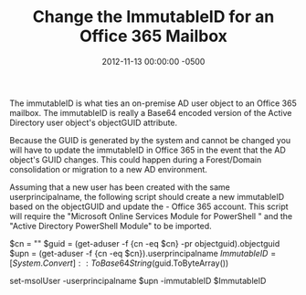 ﻿---
layout: post
title:  Change the ImmutableID for an Office 365 Mailbox
date:   2012-11-13 00:00:00 -0500
categories: IT
---






The immutableID is what ties an on-premise AD user object to an Office 365 mailbox. The immutableID is really a Base64 encoded version of the Active Directory user object's objectGUID attribute.

Because the GUID is generated by the system and cannot be changed you will have to update the immutableID in Office 365 in the event that the AD object's GUID changes. This could happen during a Forest/Domain consolidation or migration to a new AD environment.

Assuming that a new user has been created with the same userprincipalname, the following script should create a new immutableID based on the objectGUID and update the - Office 365 account. This script will require the "Microsoft Online Services Module for PowerShell " and the "Active Directory PowerShell Module" to be imported.

$cn = "<username>"
$guid = (get-aduser -f {cn -eq $cn} -pr objectguid).objectguid
$upn = (get-aduser -f {cn -eq $cn}).userprincipalname
$ImmutableID = [System.Convert]::ToBase64String($guid.ToByteArray())

set-msolUser -userprincipalname $upn -immutableID $ImmutableID


